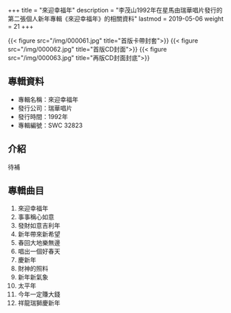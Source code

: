 +++
title = "來迎幸福年"
description = "李茂山1992年在星馬由瑞華唱片發行的第二張個人新年專輯《來迎幸福年》的相關資料"
lastmod = 2019-05-06
weight = 21
+++

{{< figure src="/img/000061.jpg"  title="首版卡帶封套">}}
{{< figure src="/img/000062.jpg" title="首版CD封面">}}
{{< figure src="/img/000063.jpg" title="再版CD封面封底">}}


## 專輯資料

* 專輯名稱：來迎幸福年
* 發行公司：瑞華唱片
* 發行時間：1992年
* 專輯編號：SWC 32823


## 介紹

待補


## 專輯曲目

1. 來迎幸福年
2. 事事稱心如意
3. 發財如意吉利年
4. 新年帶來新希望
5. 春回大地樂無邊
6. 唱出一個好春天
7. 慶新年
8. 財神的照料
9. 新年新氣象
10. 太平年
11. 今年一定賺大錢
12. 祥龍瑞獅慶新年
<br/>
<br/>
